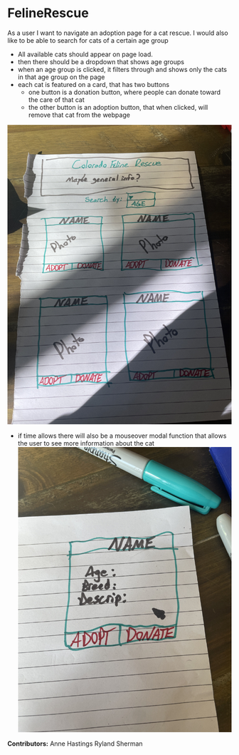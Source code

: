 # FelineRescue


As a user I want to navigate an adoption page for a cat rescue. I would also like to be able to search for cats of a certain age group
 - All available cats should appear on page load.
 - then there should be a dropdown that shows age groups
 - when an age group is clicked, it filters through and shows only the cats in that age group on the page
 - each cat is featured on a card, that has two buttons
   - one button is a donation button, where people can donate toward the care of that cat
   - the other button is an adoption button, that when clicked, will remove that cat from the webpage

![hand-drawn concept](Wireframe.jpg)

 - if time allows there will also be a mouseover modal function that allows the user to see more information about the cat
 ![modal concept](Modal.jpg)


 **Contributors:**
 Anne Hastings
 Ryland Sherman


